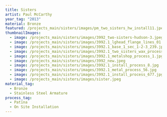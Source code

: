 ```yaml
---
title: Sisters
artist: Paul McCarthy
year_tag: "2013"
material: Bronze
featured: /projects_main/sisters/images/pm_two_sisters_hw_install11.jpeg
thumbnailImages:
  - image: /projects_main/sisters/images/3992_two-sisters-hudson-3.jpeg
  - image: /projects_main/sisters/images/3992.1_lghead_flange_lines_01.jpg
  - image: /projects_main/sisters/images/3992.1_base_1_sec_1-2-3_239.jpg
  - image: /projects_main/sisters/images/3992.1_two_sisters_wax_process_1.jpg
  - image: /projects_main/sisters/images/3992.1_metalshop_process_1.jpg
  - image: /projects_main/sisters/images/3992_new.jpeg
  - image: /projects_main/sisters/images/3992.1_install_process_8.jpg
  - image: /projects_main/sisters/images/3992.1_metal_process_56.jpg
  - image: /projects_main/sisters/images/3992.1_install_process_677.jpg
  - image: /projects_main/sisters/images/sister.jpeg
material_tag:
  - Bronze
  - Stainless Steel Armature
process_tag:
  - Patina
  - On Site Installation
---
```

